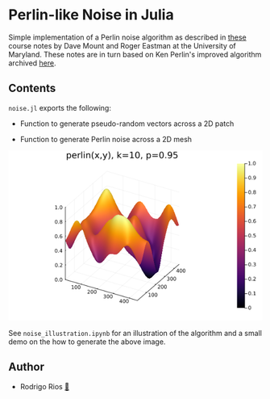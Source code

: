 Perlin-like Noise in Julia
=============

<!-- ![banner]() -->
<!-- ![badge]() -->
<!-- ![badge]() -->
Simple implementation of a Perlin noise algorithm as described in [these](https://www.cs.umd.edu/class/spring2018/cmsc425/index.shtml) course notes by Dave Mount and Roger Eastman at the University of Maryland. These notes are in turn based on Ken Perlin's improved algorithm archived [here](https://web.archive.org/web/20180418002912/http://mrl.nyu.edu/~perlin/paper445.pdf).

Contents
-----

`noise.jl` exports the following:
- Function to generate pseudo-random vectors across a 2D patch

- Function to generate Perlin noise across a 2D mesh

![perlin mesh visual](/figs/PerlinNoiseDemo.png)

See `noise_illustration.ipynb` for an illustration of the algorithm and a small demo on the how to generate the above image.

Author
-------
* Rodrigo Rios [:email:](rodrigoreyrios@gmail.com)